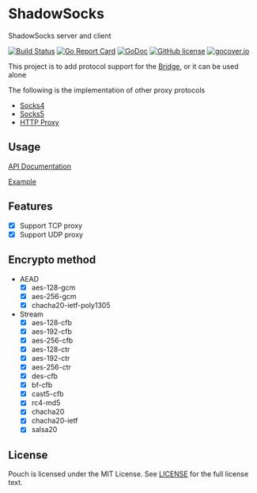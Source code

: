 # ShadowSocks

ShadowSocks server and client

[![Build Status](https://travis-ci.org/wzshiming/shadowsocks.svg?branch=master)](https://travis-ci.org/wzshiming/shadowsocks)
[![Go Report Card](https://goreportcard.com/badge/github.com/wzshiming/shadowsocks)](https://goreportcard.com/report/github.com/wzshiming/shadowsocks)
[![GoDoc](https://godoc.org/github.com/wzshiming/shadowsocks?status.svg)](https://godoc.org/github.com/wzshiming/shadowsocks)
[![GitHub license](https://img.shields.io/github/license/wzshiming/shadowsocks.svg)](https://github.com/wzshiming/shadowsocks/blob/master/LICENSE)
[![gocover.io](https://gocover.io/_badge/github.com/wzshiming/shadowsocks)](https://gocover.io/github.com/wzshiming/shadowsocks)

This project is to add protocol support for the [Bridge](https://github.com/wzshiming/bridge), or it can be used alone

The following is the implementation of other proxy protocols

- [Socks4](https://github.com/wzshiming/socks4)
- [Socks5](https://github.com/wzshiming/socks5)
- [HTTP Proxy](https://github.com/wzshiming/httpproxy)

## Usage

[API Documentation](https://godoc.org/github.com/wzshiming/shadowsocks)

[Example](https://github.com/wzshiming/shadowsocks/blob/master/cmd/shadowsocks/main.go)


## Features

- [x] Support TCP proxy
- [x] Support UDP proxy

## Encrypto method

- AEAD
  - [x] aes-128-gcm
  - [x] aes-256-gcm
  - [x] chacha20-ietf-poly1305
- Stream
  - [x] aes-128-cfb
  - [x] aes-192-cfb
  - [x] aes-256-cfb
  - [x] aes-128-ctr
  - [x] aes-192-ctr
  - [x] aes-256-ctr
  - [x] des-cfb
  - [x] bf-cfb
  - [x] cast5-cfb
  - [x] rc4-md5
  - [x] chacha20
  - [x] chacha20-ietf
  - [x] salsa20

## License

Pouch is licensed under the MIT License. See [LICENSE](https://github.com/wzshiming/shadowsocks/blob/master/LICENSE) for the full license text.
